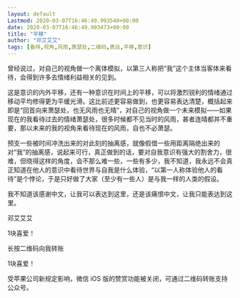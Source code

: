```yaml
---
layout: default
Lastmod: 2020-03-07T16:46:49.993540+00:00
date: 2020-03-07T16:46:49.993473+00:00
title: "平移"
author: "邓艾艾艾"
tags: [看待,视角,风雨,萧瑟处,二维码,表达,平移,意识]
---
```


曾经说过，对自己的视角做一个离体模拟，以第三人称把“我”这个主体当客体来看待，会得到许多去情绪利益相关的见到。

这是意识的内外平移，还有一种意识在时间上的平移，可以将激烈锐利的情绪通过移动平均修得更为平缓光滑。这比前述更容易做到，也更容易表达清楚，概括起来即是“回首向来萧瑟处，也无风雨也无晴”，对自己的视角做一个未来模拟——如果现在的我看待过去的情绪萧瑟处，很多时候都不见当时的风雨，甚者连晴都并不重要，那以未来的我的视角来看待现在的风雨，自也不必萧瑟。

预支一些被时间冲洗出来的对此刻的抽离感，就像假借一些用距离隔绝出来的对“我”的抽离感，说起来可行，真正做到的话，要对自我意识有强大的割舍力，很难，但晓得这样的角度，会不那么难一些，一些有多少，我不知道，我永远不会真正知道在他人的意识中看待世界与自我是什么体验，“以第一人称体验他人的看待”是个悖论，于是只好做了大家（至少有一些人）是与我一样的人类的假设。

我不知道该感谢中文，让我可以表达到这里，还是该痛恨中文，让我只能表达到这里。

邓艾艾艾

1块喜爱！

长按二维码向我转账

1块喜爱！

受苹果公司新规定影响，微信 iOS 版的赞赏功能被关闭，可通过二维码转账支持公众号。

